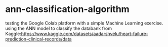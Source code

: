 # ann-classification-algorithm
testing the Google Colab platform with a simple Machine Learning exercise.
using the ANN model to classify the databank from Kaggle:https://www.kaggle.com/datasets/aadarshvelu/heart-failure-prediction-clinical-records/data
